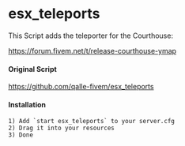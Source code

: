 # esx_teleports

This Script adds the teleporter for the Courthouse:

https://forum.fivem.net/t/release-courthouse-ymap

#### Original Script
https://github.com/qalle-fivem/esx_teleports

#### Installation
```
1) Add `start esx_teleports` to your server.cfg
2) Drag it into your resources
3) Done
```
